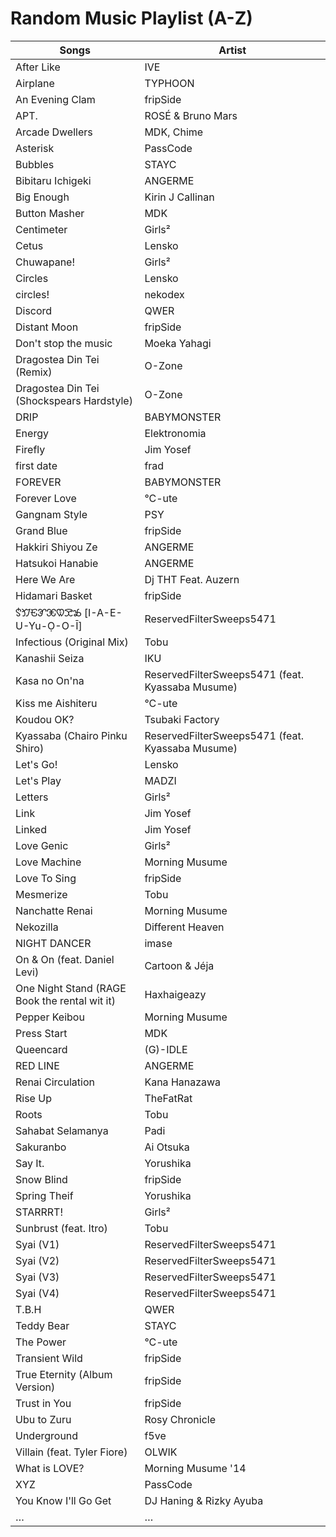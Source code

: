 # Random Music Playlist (A-Z)
Songs|Artist
--|--
After Like|IVE
Airplane|TYPHOON
An Evening Clam|fripSide
APT.|ROSÉ & Bruno Mars
Arcade Dwellers|MDK, Chime
Asterisk|PassCode
Bubbles|STAYC
Bibitaru Ichigeki|ANGERME
Big Enough|Kirin J Callinan
Button Masher|MDK
Centimeter|Girls²
Cetus|Lensko
Chuwapane!|Girls²
Circles|Lensko
circles!|nekodex
Discord|QWER
Distant Moon|fripSide
Don't stop the music|Moeka Yahagi
Dragostea Din Tei (Remix)|O-Zone
Dragostea Din Tei (Shockspears Hardstyle)|O-Zone
DRIP|BABYMONSTER
Energy|Elektronomia
Firefly|Jim Yosef
first date|frad
FOREVER|BABYMONSTER
Forever Love|°C-ute
Gangnam Style|PSY
Grand Blue|fripSide
Hakkiri Shiyou Ze|ANGERME
Hatsukoi Hanabie|ANGERME
Here We Are|Dj THT Feat. Auzern
Hidamari Basket|fripSide
𖹋𖹍𖹏𖹒𖹓𖹚𖹝𖹞 \[I-A-E-U-Yu-Ọ-O-Ī\]|ReservedFilterSweeps5471
Infectious (Original Mix)|Tobu
Kanashii Seiza|IKU
Kasa no On'na|ReservedFilterSweeps5471 (feat. Kyassaba Musume)
Kiss me Aishiteru|°C-ute
Koudou OK?|Tsubaki Factory
Kyassaba (Chairo Pinku Shiro)|ReservedFilterSweeps5471 (feat. Kyassaba Musume)
Let's Go!|Lensko
Let's Play|MADZI
Letters|Girls²
Link|Jim Yosef
Linked|Jim Yosef
Love Genic|Girls²
Love Machine|Morning Musume
Love To Sing|fripSide
Mesmerize|Tobu
Nanchatte Renai|Morning Musume
Nekozilla|Different Heaven
NIGHT DANCER|imase
On & On (feat. Daniel Levi)|Cartoon & Jéja
One Night Stand (RAGE Book the rental wit it)|Haxhaigeazy
Pepper Keibou|Morning Musume
Press Start|MDK
Queencard|(G)-IDLE
RED LINE|ANGERME
Renai Circulation|Kana Hanazawa
Rise Up|TheFatRat
Roots|Tobu
Sahabat Selamanya|Padi
Sakuranbo|Ai Otsuka
Say It.|Yorushika
Snow Blind|fripSide
Spring Theif|Yorushika
STARRRT!|Girls²
Sunbrust (feat. Itro)|Tobu
Syai (V1)|ReservedFilterSweeps5471
Syai (V2)|ReservedFilterSweeps5471
Syai (V3)|ReservedFilterSweeps5471
Syai (V4)|ReservedFilterSweeps5471
T.B.H|QWER
Teddy Bear|STAYC
The Power|°C-ute
Transient Wild|fripSide
True Eternity (Album Version)|fripSide
Trust in You|fripSide
Ubu to Zuru|Rosy Chronicle
Underground|f5ve
Villain (feat. Tyler Fiore)|OLWIK
What is LOVE?|Morning Musume '14
XYZ|PassCode
You Know I'll Go Get|DJ Haning & Rizky Ayuba
…|…
